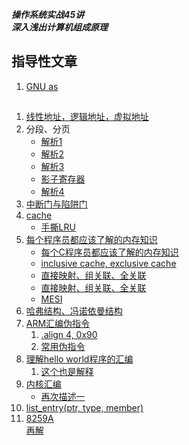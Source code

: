 ___操作系统实战45讲___      
___深入浅出计算机组成原理___      

##  指导性文章
1.  [GNU as](https://sourceware.org/binutils/docs/as/Manual.html)     

##  
1.  [线性地址，逻辑地址，虚拟地址](https://www.zhihu.com/question/29918252/answer/163114415)      
2.  分段、分页     
     + [解析1](https://blog.csdn.net/weixin_39763293/article/details/111291725)     
     + [解析2](https://www.cnblogs.com/kelamoyujuzhen/p/10555924.html)      
     + [解析3](https://segmentfault.com/a/1190000019974225)       
     + [影子寄存器](https://onestraw.github.io/linux/shadow-registers/)       
     + [解析4](https://book.51cto.com/art/202103/653938.htm)      
3.  [中断门与陷阱门](http://blog.chinaunix.net/uid-12307167-id-2946996.html)     
4.  [cache](https://blog.csdn.net/starter_____/article/details/97389110)        
    + [手撕LRU](https://segmentfault.com/a/1190000038714624)        
5.  [每个程序员都应该了解的内存知识](https://www.cnblogs.com/mikewolf2002/archive/2013/04/13/3017714.html)       
    + [每个C程序员都应该了解的内存知识](https://segmentfault.com/a/1190000022531638)      
    + [inclusive cache, exclusive cache](https://developer.arm.com/documentation/den0024/a/Caches/Cache-terminology/Inclusive-and-exclusive-caches)         
    + [直接映射、组关联、全关联](https://developer.arm.com/documentation/den0024/a/Caches/Cache-terminology/Inclusive-and-exclusive-caches)       
    + [直接映射、组关联、全关联](https://www.cxyzjd.com/article/weixin_42649617/105092395)      
    + [MESI](https://www.cnblogs.com/yanlong300/p/8986041.html)     
6.  [哈弗结构、冯诺依曼结构](https://xhy3054.github.io/hafuo-feng-struct/)				
7.  [ARM汇编伪指令](https://www.linuxidc.com/Linux/2016-11/137136.htm)          
    1.  [.align 4, 0x90](https://blog.csdn.net/zsj1126/article/details/103081954)     
    2.  [常用伪指令](https://www.cxyzjd.com/article/Roland_Sun/107705952)     
8.  [理解hello world程序的汇编](https://stackoverflow.com/questions/15284947/understanding-gcc-s-output/15285058#15285058)      
    1.  [这个也是解释](https://www.jianshu.com/p/e385ff61dd7c)      
9.  [内核汇编](https://blog.csdn.net/armlinuxww/article/details/13168075)     
    + [再次描述一](https://blog.csdn.net/gaotangtiankai/article/details/19410509)     
10. [list_entry(ptr, type, member)](https://ilinuxkernel.com/?p=1062)     
11. [8259A](https://www.daimajiaoliu.com/daima/60b3c904cce6c06)     
    [再解](https://blog.csdn.net/longintchar/article/details/79439466)      
